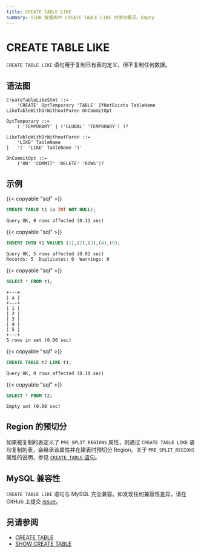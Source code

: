 ```yaml
---
title: CREATE TABLE LIKE
summary: TiDB 数据库中 CREATE TABLE LIKE 的使用概况。Empty
---
```


# CREATE TABLE LIKE

`CREATE TABLE LIKE` 语句用于复制已有表的定义，但不复制任何数据。

## 语法图

```ebnf+diagram
CreateTableLikeStmt ::=
    'CREATE' OptTemporary 'TABLE' IfNotExists TableName LikeTableWithOrWithoutParen OnCommitOpt

OptTemporary ::=
    ( 'TEMPORARY' | ('GLOBAL' 'TEMPORARY') )?

LikeTableWithOrWithoutParen ::=
    'LIKE' TableName
|   '(' 'LIKE' TableName ')'

OnCommitOpt ::=
    ('ON' 'COMMIT' 'DELETE' 'ROWS')?
```

## 示例

{{< copyable "sql" >}}

```sql
CREATE TABLE t1 (a INT NOT NULL);
```

```
Query OK, 0 rows affected (0.13 sec)
```

{{< copyable "sql" >}}

```sql
INSERT INTO t1 VALUES (1),(2),(3),(4),(5);
```

```
Query OK, 5 rows affected (0.02 sec)
Records: 5  Duplicates: 0  Warnings: 0
```

{{< copyable "sql" >}}

```sql
SELECT * FROM t1;
```

```
+---+
| a |
+---+
| 1 |
| 2 |
| 3 |
| 4 |
| 5 |
+---+
5 rows in set (0.00 sec)
```

{{< copyable "sql" >}}

```sql
CREATE TABLE t2 LIKE t1;
```

```
Query OK, 0 rows affected (0.10 sec)
```

{{< copyable "sql" >}}

```sql
SELECT * FROM t2;
```

```
Empty set (0.00 sec)
```

## Region 的预切分

如果被复制的表定义了 `PRE_SPLIT_REGIONS` 属性，则通过 `CREATE TABLE LIKE` 语句复制的表，会继承该属性并在建表时预切分 Region。关于 `PRE_SPLIT_REGIONS` 属性的说明，参见 [`CREATE TABLE` 语句](/sql-statements/sql-statement-create-table.md)。

## MySQL 兼容性

`CREATE TABLE LIKE` 语句与 MySQL 完全兼容。如发现任何兼容性差异，请在 GitHub 上提交 [issue](https://github.com/pingcap/tidb/issues/new/choose)。

## 另请参阅

* [CREATE TABLE](/sql-statements/sql-statement-create-table.md)
* [SHOW CREATE TABLE](/sql-statements/sql-statement-show-create-table.md)
